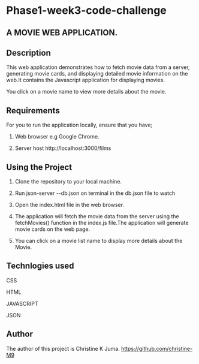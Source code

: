 # Phase1-week3-code-challenge
 ## A MOVIE WEB APPLICATION.

  ## Description
This web application demonstrates how to fetch movie data from a server, generating movie cards, and displaying detailed movie information on the web.It contains the Javascript application for displaying movies.

You click on a movie name to view more details about the movie.

 ## Requirements
For you to run the application locally, ensure that you have;

1. Web browser e.g Google Chrome.
     
2. Server host http://localhost:3000/films

  ## Using the Project
1. Clone the repository to your local machine.

2. Run json-server --db.json on terminal in the db.json file to watch

3. Open the index.html file in the web browser.

4. The application will fetch the movie data from the server using the fetchMovies() function in the index.js file.The application will generate movie cards on the web page.

5. You can click on a movie list name to display more details about the Movie.


  ## Technlogies used
CSS

HTML

JAVASCRIPT

JSON


  ## Author
The author of this project is Christine K Juma.
https://github.com/christine-M9

